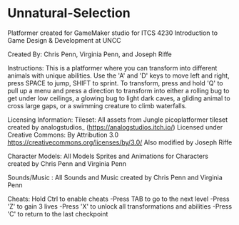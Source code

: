 # Unnatural-Selection
 Platformer created for GameMaker studio for ITCS 4230 Introduction to Game Design & Development at UNCC

Created By: Chris Penn, Virginia Penn, and Joseph Riffe

Instructions:
This is a platformer where you can transform into different animals with unique abilities.
Use the 'A' and 'D' keys to move left and right, press SPACE to jump, SHIFT to sprint. To transform,
press and hold 'Q' to pull up a menu and press a direction to transform into either a
rolling bug to get under low ceilings, a glowing bug to light dark caves, a gliding animal to cross
large gaps, or a swimming creature to climb waterfalls.

Licensing Information:
Tileset:
All assets from Jungle picoplatformer tileset created by analogstudios_ (https://analogstudios.itch.io/)
Licensed under Creative Commons: By Attribution 3.0
https://creativecommons.org/licenses/by/3.0/
Also modified by Joseph Riffe

Character Models:
All Models Sprites and Animations for Characters created by Chris Penn and Virginia Penn

Sounds/Music :
All Sounds and Music created by Chris Penn and Virginia Penn

Cheats:
Hold Ctrl to enable cheats
-Press TAB to go to the next level
-Press 'Z' to gain 3 lives
-Press 'X' to unlock all transformations and abilities
-Press 'C' to return to the last checkpoint
